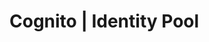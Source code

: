 # Cognito | Identity Pool

<!-- BEGINNING OF PRE-COMMIT-TERRAFORM DOCS HOOK -->
<!-- END OF PRE-COMMIT-TERRAFORM DOCS HOOK -->
